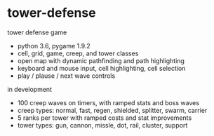 # tower-defense
tower defense game

- python 3.6, pygame 1.9.2
- cell, grid, game, creep, and tower classes
- open map with dynamic pathfinding and path highlighting
- keyboard and mouse input, cell highlighting, cell selection
- play / plause / next wave controls

in development

- 100 creep waves on timers, with ramped stats and boss waves
- creep types: normal, fast, regen, shielded, splitter, swarm, carrier
- 5 ranks per tower with ramped costs and stat improvements
- tower types: gun, cannon, missle, dot, rail, cluster, support

